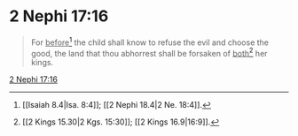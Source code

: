 # 2 Nephi 17:16

> For <u>before</u>[^a] the child shall know to refuse the evil and choose the good, the land that thou abhorrest shall be forsaken of <u>both</u>[^b] her kings.

[2 Nephi 17:16](https://www.churchofjesuschrist.org/study/scriptures/bofm/2-ne/17?lang=eng&id=p16#p16)


[^a]: [[Isaiah 8.4|Isa. 8:4]]; [[2 Nephi 18.4|2 Ne. 18:4]].  
[^b]: [[2 Kings 15.30|2 Kgs. 15:30]]; [[2 Kings 16.9|16:9]].  
